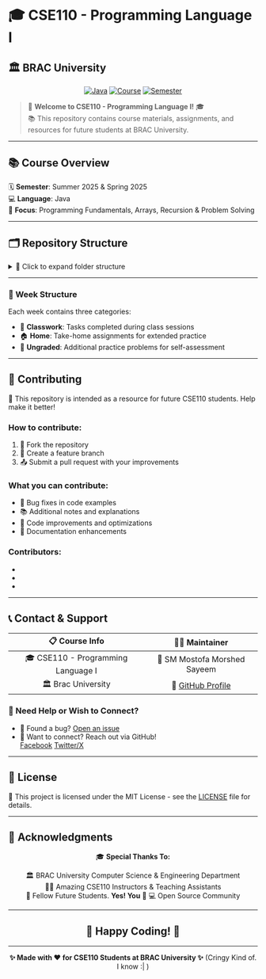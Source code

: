 # 🎓 CSE110 - Programming Language I
## 🏛️ BRAC University

<div align="center">

[![Java](https://img.shields.io/badge/Java-ED8B00?style=flat&logo=openjdk&logoColor=white)](https://www.oracle.com/java/)
[![Course](https://img.shields.io/badge/Course-CSE110-blue)](https://github.com/MostofaMorshedSayeem/CSE110)
[![Semester](https://img.shields.io/badge/Semester-Summer%202025-green)](https://github.com/MostofaMorshedSayeem/CSE110)

</div>

> 🌟 **Welcome to CSE110 - Programming Language I!** 🎓  
> 📚 This repository contains course materials, assignments, and resources for future students at BRAC University.  


---

## 📚 Course Overview

🗓️ **Semester**: Summer 2025 & Spring 2025  
💻 **Language**: Java  
🎯 **Focus**: Programming Fundamentals, Arrays, Recursion & Problem Solving


---

## 🗂️ Repository Structure

<details>
<summary>📂 Click to expand folder structure</summary>

```
🏛️ CSE110/
├── 🧪 Lab/
│   ├── 📁 Week 1/   
│   ├── 📁 Week 2/   
│   ├── 📁 Week 3/
│   ├── 📁 Week 4/ 
│   ├── 📁 Week 5/    
│   ├── 📁 Week 6/    
│   └── 📁 Week 7/    
├── 📁 Notes/
└── 📄 README.md
```

</details>           


---

### 📂 Week Structure
Each week contains three categories:
- 🏫 **Classwork**: Tasks completed during class sessions
- 🏠 **Home**: Take-home assignments for extended practice  
- 📝 **Ungraded**: Additional practice problems for self-assessment


---

## 🤝 Contributing

🎯 This repository is intended as a resource for future CSE110 students. Help make it better! 

### How to contribute:
1. 🍴 Fork the repository
2. 🌿 Create a feature branch  
3. 📤 Submit a pull request with your improvements

### What you can contribute:
- 🐛 Bug fixes in code examples
- 📚 Additional notes and explanations
- 🔧 Code improvements and optimizations
- 📖 Documentation enhancements
  

### Contributors:
-
-
-

---

## 📞 Contact & Support

<div align="center">

| 📋 **Course Info** | 👨‍💻 **Maintainer** |
|:---:|:---:|
| 🎓 CSE110 - Programming Language I | 👤 SM Mostofa Morshed Sayeem |
| 🏛️ Brac University | 🔗 [GitHub Profile](https://github.com/MostofaMorshedSayeem) |

</div>

### 💬 Need Help or Wish to Connect?
- 🐛 Found a bug? [Open an issue](https://github.com/MostofaMorshedSayeem/CSE110/issues)
- 📧 Want to connect? Reach out via GitHub!  
   [Facebook](https://www.facebook.com/smmmsmo)
[Twitter/X](https://x.com/smmmsmo)
---

## 📄 License

📜 This project is licensed under the MIT License - see the [LICENSE](LICENSE) file for details.

---

## 🙏 Acknowledgments

<div align="center">

🎓 **Special Thanks To:**

🏛️ BRAC University Computer Science & Engineering Department  
👨‍🏫 Amazing CSE110 Instructors & Teaching Assistants  
👥 Fellow Future Students. **Yes! You** 🫵
💻 Open Source Community  

</div>

---

<div align="center">

## 🎉 **Happy Coding!** 🚀

---

**✨ Made with ❤️ for CSE110 Students at BRAC University ✨** (Cringy Kind of. I know :| )

</div>
